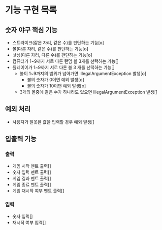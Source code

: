 # 기능 구현 목록

## 숫자 야구 핵심 기능
- 스트라이크(같은 자리, 같은 수)를 판단하는 기능[o]
- 볼(다른 자리, 같은 수)를 판단하는 기능[o]
- 낫싱(다른 자리, 다른 수)를 판단하는 기능[o]
- 컴퓨터가 1~9까지 서로 다른 랜덤 볼 3개를 선택하는 기능[]
- 플레이어가 1~9까지 서로 다른 볼 3 개를 선택하는 기능[]
  - 볼이 1~9까지의 범위가 넘어가면 IllegalArgumentException 발생[o]
    - 볼의 숫자가 0이면 예외 발생[o]
    - 볼의 숫자가 10이면 예외 발생[o]
  - 3개의 볼중에 같은 수가 하나라도 있으면 IllegalArgumentException 발생[]


## 예외 처리
- 사용자가 잘못된 값을 입력할 경우 예외 발생[]


## 입출력 기능
### 출력
- 게임 시작 멘트 출력[]
- 숫자 입력 멘트 출력[]
- 게임 결과 멘트 출력[]
- 게임 종료 멘트 출력[]
- 게임 재시작 여부 멘트 출력[]

### 입력
- 숫자 입력[]
- 재시작 여부 입력[]
